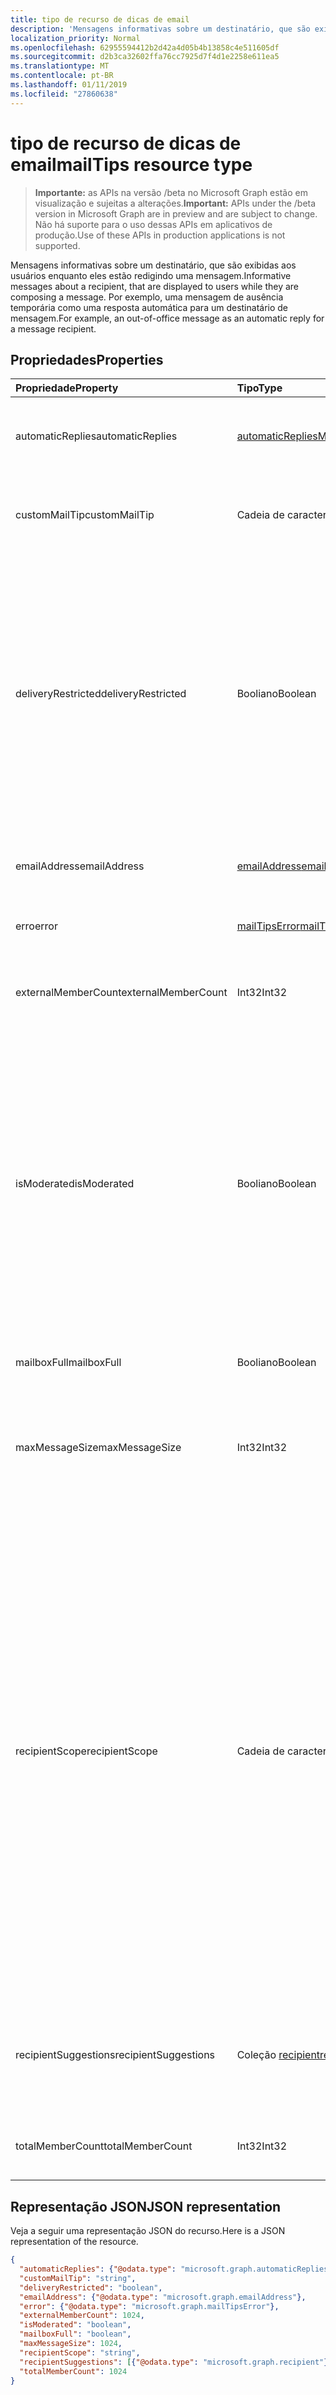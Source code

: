 ```yaml
---
title: tipo de recurso de dicas de email
description: 'Mensagens informativas sobre um destinatário, que são exibidas aos usuários enquanto eles estão redigindo uma mensagem. Por exemplo, uma mensagem de ausência temporária '
localization_priority: Normal
ms.openlocfilehash: 62955594412b2d42a4d05b4b13858c4e511605df
ms.sourcegitcommit: d2b3ca32602ffa76cc7925d7f4d1e2258e611ea5
ms.translationtype: MT
ms.contentlocale: pt-BR
ms.lasthandoff: 01/11/2019
ms.locfileid: "27860638"
---
```

# <a name="mailtips-resource-type"></a><span data-ttu-id="f20a6-104">tipo de recurso de dicas de email</span><span class="sxs-lookup"><span data-stu-id="f20a6-104">mailTips resource type</span></span>

> <span data-ttu-id="f20a6-105">**Importante:** as APIs na versão /beta no Microsoft Graph estão em visualização e sujeitas a alterações.</span><span class="sxs-lookup"><span data-stu-id="f20a6-105">**Important:** APIs under the /beta version in Microsoft Graph are in preview and are subject to change.</span></span> <span data-ttu-id="f20a6-106">Não há suporte para o uso dessas APIs em aplicativos de produção.</span><span class="sxs-lookup"><span data-stu-id="f20a6-106">Use of these APIs in production applications is not supported.</span></span>

<span data-ttu-id="f20a6-107">Mensagens informativas sobre um destinatário, que são exibidas aos usuários enquanto eles estão redigindo uma mensagem.</span><span class="sxs-lookup"><span data-stu-id="f20a6-107">Informative messages about a recipient, that are displayed to users while they are composing a message.</span></span> <span data-ttu-id="f20a6-108">Por exemplo, uma mensagem de ausência temporária como uma resposta automática para um destinatário de mensagem.</span><span class="sxs-lookup"><span data-stu-id="f20a6-108">For example, an out-of-office message as an automatic reply for a message recipient.</span></span>


## <a name="properties"></a><span data-ttu-id="f20a6-109">Propriedades</span><span class="sxs-lookup"><span data-stu-id="f20a6-109">Properties</span></span>
| <span data-ttu-id="f20a6-110">Propriedade</span><span class="sxs-lookup"><span data-stu-id="f20a6-110">Property</span></span>     | <span data-ttu-id="f20a6-111">Tipo</span><span class="sxs-lookup"><span data-stu-id="f20a6-111">Type</span></span>   |<span data-ttu-id="f20a6-112">Descrição</span><span class="sxs-lookup"><span data-stu-id="f20a6-112">Description</span></span>|
|:---------------|:--------|:----------|
| <span data-ttu-id="f20a6-113">automaticReplies</span><span class="sxs-lookup"><span data-stu-id="f20a6-113">automaticReplies</span></span> | [<span data-ttu-id="f20a6-114">automaticRepliesMailTips</span><span class="sxs-lookup"><span data-stu-id="f20a6-114">automaticRepliesMailTips</span></span>](../resources/automaticrepliesmailtips.md) | <span data-ttu-id="f20a6-115">Dicas para a resposta automática de email se ele foi configurado pelo destinatário.</span><span class="sxs-lookup"><span data-stu-id="f20a6-115">Mail tips for automatic reply if it has been set up by the recipient.</span></span> |
| <span data-ttu-id="f20a6-116">customMailTip</span><span class="sxs-lookup"><span data-stu-id="f20a6-116">customMailTip</span></span> | <span data-ttu-id="f20a6-117">Cadeia de caracteres</span><span class="sxs-lookup"><span data-stu-id="f20a6-117">String</span></span> | <span data-ttu-id="f20a6-118">Uma dica de email personalizado que pode ser definida na caixa de correio do destinatário.</span><span class="sxs-lookup"><span data-stu-id="f20a6-118">A custom mail tip that can be set on the recipient's mailbox.</span></span> |
| <span data-ttu-id="f20a6-119">deliveryRestricted</span><span class="sxs-lookup"><span data-stu-id="f20a6-119">deliveryRestricted</span></span>| <span data-ttu-id="f20a6-120">Booliano</span><span class="sxs-lookup"><span data-stu-id="f20a6-120">Boolean</span></span> | <span data-ttu-id="f20a6-121">Se caixa de correio do destinatário é restrita, por exemplo, aceitar mensagens de apenas uma lista de remetentes confiáveis, predefinida rejeitar mensagens de uma lista de remetentes predefinida, ou aceitar mensagens de apenas os remetentes autenticados.</span><span class="sxs-lookup"><span data-stu-id="f20a6-121">Whether the recipient's mailbox is restricted, for example, accepting messages from only a predefined list of senders, rejecting messages from a predefined list of senders, or accepting messages from only authenticated senders.</span></span> |
| <span data-ttu-id="f20a6-122">emailAddress</span><span class="sxs-lookup"><span data-stu-id="f20a6-122">emailAddress</span></span> | [<span data-ttu-id="f20a6-123">emailAddress</span><span class="sxs-lookup"><span data-stu-id="f20a6-123">emailAddress</span></span>](../resources/emailaddress.md) | <span data-ttu-id="f20a6-124">O endereço de email do destinatário para obter dicas de email para.</span><span class="sxs-lookup"><span data-stu-id="f20a6-124">The email address of the recipient to get mailtips for.</span></span> |
| <span data-ttu-id="f20a6-125">erro</span><span class="sxs-lookup"><span data-stu-id="f20a6-125">error</span></span> | [<span data-ttu-id="f20a6-126">mailTipsError</span><span class="sxs-lookup"><span data-stu-id="f20a6-126">mailTipsError</span></span>](../resources/mailtipserror.md) | <span data-ttu-id="f20a6-127">Erros que ocorrem durante a ação [getMailTips](../api/user-getmailtips.md) .</span><span class="sxs-lookup"><span data-stu-id="f20a6-127">Errors that occur during the [getMailTips](../api/user-getmailtips.md) action.</span></span> |
| <span data-ttu-id="f20a6-128">externalMemberCount</span><span class="sxs-lookup"><span data-stu-id="f20a6-128">externalMemberCount</span></span> | <span data-ttu-id="f20a6-129">Int32</span><span class="sxs-lookup"><span data-stu-id="f20a6-129">Int32</span></span> | <span data-ttu-id="f20a6-130">O número de membros externos se o destinatário é uma lista de distribuição.</span><span class="sxs-lookup"><span data-stu-id="f20a6-130">The number of external members if the recipient is a distribution list.</span></span> |
| <span data-ttu-id="f20a6-131">isModerated</span><span class="sxs-lookup"><span data-stu-id="f20a6-131">isModerated</span></span> |<span data-ttu-id="f20a6-132">Booliano</span><span class="sxs-lookup"><span data-stu-id="f20a6-132">Boolean</span></span>  | <span data-ttu-id="f20a6-133">Se o envio de mensagens para o destinatário requer aprovação.</span><span class="sxs-lookup"><span data-stu-id="f20a6-133">Whether sending messages to the recipient requires approval.</span></span> <span data-ttu-id="f20a6-134">Por exemplo, se o destinatário é uma lista de distribuição grandes e um moderador tiver sido definido até aprovar as mensagens enviadas para essa lista de distribuição ou se o envio de mensagens para um destinatário requer aprovação do gerente do destinatário.</span><span class="sxs-lookup"><span data-stu-id="f20a6-134">For example, if the recipient is a large distribution list and a moderator has been set up to approve messages sent to that distribution list, or if sending messages to a recipient requires approval of the recipient's manager.</span></span> |
| <span data-ttu-id="f20a6-135">mailboxFull</span><span class="sxs-lookup"><span data-stu-id="f20a6-135">mailboxFull</span></span> | <span data-ttu-id="f20a6-136">Booliano</span><span class="sxs-lookup"><span data-stu-id="f20a6-136">Boolean</span></span> | <span data-ttu-id="f20a6-137">O status completo da caixa de correio do destinatário.</span><span class="sxs-lookup"><span data-stu-id="f20a6-137">The mailbox full status of the recipient.</span></span> |
| <span data-ttu-id="f20a6-138">maxMessageSize</span><span class="sxs-lookup"><span data-stu-id="f20a6-138">maxMessageSize</span></span> | <span data-ttu-id="f20a6-139">Int32</span><span class="sxs-lookup"><span data-stu-id="f20a6-139">Int32</span></span> | <span data-ttu-id="f20a6-140">O tamanho máximo da mensagem que tenha sido configurado para a organização ou a caixa de correio do destinatário.</span><span class="sxs-lookup"><span data-stu-id="f20a6-140">The maximum message size that has been configured for the recipient's organization or mailbox.</span></span> |
| <span data-ttu-id="f20a6-141">recipientScope</span><span class="sxs-lookup"><span data-stu-id="f20a6-141">recipientScope</span></span> | <span data-ttu-id="f20a6-142">Cadeia de caracteres</span><span class="sxs-lookup"><span data-stu-id="f20a6-142">String</span></span> | <span data-ttu-id="f20a6-143">O escopo do destinatário.</span><span class="sxs-lookup"><span data-stu-id="f20a6-143">The scope of the recipient.</span></span> <span data-ttu-id="f20a6-144">Os valores possíveis são: `none`, `internal`, `external`, `externalPartner`, `externalNonParther`.</span><span class="sxs-lookup"><span data-stu-id="f20a6-144">Possible values are: `none`, `internal`, `external`, `externalPartner`, `externalNonParther`.</span></span> <span data-ttu-id="f20a6-145">Por exemplo, um administrador pode definir outra organização seja seu parceiro de"".</span><span class="sxs-lookup"><span data-stu-id="f20a6-145">For example, an administrator can set another organization to be its "partner".</span></span> <span data-ttu-id="f20a6-146">O escopo é útil quando um administrador deseja que seja acessível a determinados escopos determinadas dicas de email.</span><span class="sxs-lookup"><span data-stu-id="f20a6-146">The scope is useful if an administrator wants certain mailtips to be accessible to certain scopes.</span></span> <span data-ttu-id="f20a6-147">Também é útil para remetentes para informar a eles que seus mensagem pode deixar a organização, ajudando-os a tomar as decisões corretas sobre palavras, o tom e o conteúdo.</span><span class="sxs-lookup"><span data-stu-id="f20a6-147">It's also useful to senders to inform them that their message may leave the organization, helping them make the correct decisions about wording, tone and content.</span></span>|
| <span data-ttu-id="f20a6-148">recipientSuggestions</span><span class="sxs-lookup"><span data-stu-id="f20a6-148">recipientSuggestions</span></span> | <span data-ttu-id="f20a6-149">Coleção [recipient](../resources/recipient.md)</span><span class="sxs-lookup"><span data-stu-id="f20a6-149">[recipient](../resources/recipient.md) collection</span></span> | <span data-ttu-id="f20a6-150">Destinatários sugerido contextos de anteriores com base em onde eles aparecem na mesma mensagem.</span><span class="sxs-lookup"><span data-stu-id="f20a6-150">Recipients suggested based on previous contexts where they appear in the same message.</span></span> |
| <span data-ttu-id="f20a6-151">totalMemberCount</span><span class="sxs-lookup"><span data-stu-id="f20a6-151">totalMemberCount</span></span> | <span data-ttu-id="f20a6-152">Int32</span><span class="sxs-lookup"><span data-stu-id="f20a6-152">Int32</span></span> | <span data-ttu-id="f20a6-153">O número de membros se o destinatário é uma lista de distribuição.</span><span class="sxs-lookup"><span data-stu-id="f20a6-153">The number of members if the recipient is a distribution list.</span></span> |

## <a name="json-representation"></a><span data-ttu-id="f20a6-154">Representação JSON</span><span class="sxs-lookup"><span data-stu-id="f20a6-154">JSON representation</span></span>

<span data-ttu-id="f20a6-155">Veja a seguir uma representação JSON do recurso.</span><span class="sxs-lookup"><span data-stu-id="f20a6-155">Here is a JSON representation of the resource.</span></span>

<!-- {
  "blockType": "resource",
  "optionalProperties": [
    "automaticReplies",
    "customMailTip",
    "deliveryRestricted",
    "emailAddress",
    "error",
    "externalMemberCount",
    "isModerated",
    "mailboxFull",
    "maxMessageSize",
    "recipientScope",
    "recipientSuggestions",
    "totalMemberCount"
  ],
  "@odata.type": "microsoft.graph.mailTips"
}-->

```json
{
  "automaticReplies": {"@odata.type": "microsoft.graph.automaticRepliesMailTips"},
  "customMailTip": "string",
  "deliveryRestricted": "boolean",
  "emailAddress": {"@odata.type": "microsoft.graph.emailAddress"},
  "error": {"@odata.type": "microsoft.graph.mailTipsError"},
  "externalMemberCount": 1024,
  "isModerated": "boolean",
  "mailboxFull": "boolean",
  "maxMessageSize": 1024,
  "recipientScope": "string",
  "recipientSuggestions": [{"@odata.type": "microsoft.graph.recipient"}],
  "totalMemberCount": 1024
}

```

<!-- uuid: 8fcb5dbc-d5aa-4681-8e31-b001d5168d79
2015-10-25 14:57:30 UTC -->
<!-- {
  "type": "#page.annotation",
  "description": "mailtips resource",
  "keywords": "",
  "section": "documentation",
  "tocPath": ""
}-->
